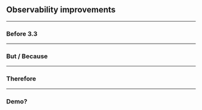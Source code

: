 ## Observability improvements

---

### Before 3.3

---

### But / Because

---

### Therefore

---

### Demo?
